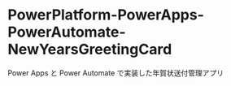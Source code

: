# PowerPlatform-PowerApps-PowerAutomate-NewYearsGreetingCard
 Power Apps と Power Automate で実装した年賀状送付管理アプリ
